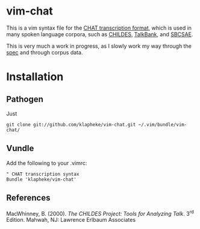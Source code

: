 # vim-chat

This is a vim syntax file for the [CHAT transcription format](http://childes.psy.cmu.edu/manuals/chat.pdf), which is used in many spoken language corpora, such as [CHILDES](http://childes.psy.cmu.edu/), [TalkBank](http://talkbank.org/), and [SBCSAE](http://www.linguistics.ucsb.edu/research/santa-barbara-corpus).

This is very much a work in progress, as I slowly work my way through the [spec](http://childes.psy.cmu.edu/manuals/chat.pdf) and through corpus data.

# Installation

## Pathogen

Just

```shell
git clone git://github.com/klapheke/vim-chat.git ~/.vim/bundle/vim-chat/
```

## Vundle

Add the following to your .vimrc:

```viml
" CHAT transcription syntax
Bundle 'klapheke/vim-chat'
```

## References

MacWhinney, B. (2000). *The CHILDES Project: Tools for Analyzing Talk*. 3<sup>rd</sup> Edition. Mahwah, NJ: Lawrence Erlbaum Associates


